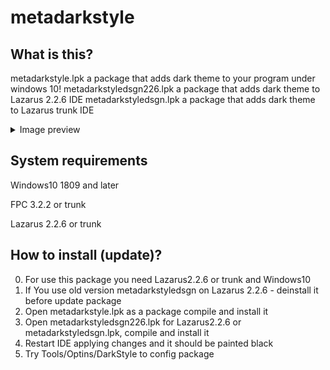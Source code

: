 # metadarkstyle

## What is this?
metadarkstyle.lpk a package that adds dark theme to your program under windows 10!
metadarkstyledsgn226.lpk a package that adds dark theme to Lazarus 2.2.6 IDE
metadarkstyledsgn.lpk a package that adds dark theme to Lazarus trunk IDE

<details>
  <summary> Image preview </summary>
  <img src="https://github.com/mobius1qwe/metadarkstyle/assets/26689802/089e8360-63b0-4759-9771-34b319cea11e" />
</details>

## System requirements
Windows10 1809 and later

FPC 3.2.2 or trunk

Lazarus 2.2.6 or trunk

## How to install (update)?
0) For use this package you need Lazarus2.2.6 or trunk and Windows10
1) If You use old version metadarkstyledsgn on Lazarus 2.2.6 - deinstall it before update package
2) Open metadarkstyle.lpk as a package compile and install it
3) Open metadarkstyledsgn226.lpk for Lazarus2.2.6 or metadarkstyledsgn.lpk, compile and install it
4) Restart IDE applying changes and it should be painted black
5) Try Tools/Optins/DarkStyle to config package
